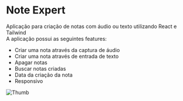 # Note Expert
Aplicação para criação de notas com áudio ou texto utilizando React e Tailwind
<br>
A aplicação possui as seguintes features:
- Criar uma nota através da captura de áudio
- Criar uma nota através de entrada de texto
- Apagar notas
- Buscar notas criadas
- Data da criação da nota
- Responsivo

  
![Thumb](https://github.com/gui-akinyele/Note-Expert/assets/74839828/907ff3f3-fea6-4879-8ecd-6f9dd57bbbe1)
